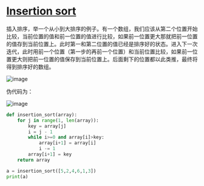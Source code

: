 # [Insertion sort](https://github.com/Ramsden1/Algorithm-and-Data-structure/blob/main/algorithm/code/2-1_insertion_sort.py)

插入排序，举一个从小到大排序的例子。有一个数组，我们应该从第二个位置开始比较，当前位置的值和前一位置的值进行比较，如果前一位置更大那就把前一位置的值存到当前位置上。此时第一和第二位置的值已经是排序好的状态。进入下一次迭代，此时用前一个位置（第一步的再前一个位置）和当前位置比较，如果前一位置更大则把前一位置的值保存到当前位置上。后面剩下的位置都以此类推，最终将得到排序好的数组。

![image](https://github.com/Ramsden1/my_study/blob/main/resources/image-20210422190057370.png)

伪代码为：

![image](https://github.com/Ramsden1/my_study/blob/main/resources/image-20210422190113749.png)


```python
def insertion_sort(array):
    for j in range(1, len(array)):
        key = array[j]
        i = j - 1
        while i>=0 and array[i]>key:
            array[i+1] = array[i]
            i -= 1
        array[i+1] = key
	return array

a = insertion_sort([5,2,4,6,1,3])
print(a)


```

